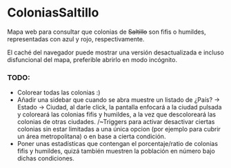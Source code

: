 # ColoniasSaltillo
Mapa web para consultar que colonias de ~~Saltillo~~ son fifis o humildes, representadas con azul y rojo, respectivamente.

El caché del navegador puede mostrar una versión desactualizada e incluso disfuncional del mapa,
preferible abrirlo en modo incógnito.

### TODO:
- Colorear todas las colonias :)
- Añadir una sidebar que cuando se abra muestre un listado de ¿País? -> Estado -> Ciudad, al darle click, la pantalla enfocará a la ciudad pulsada y coloreará las colonias fifis y humildes, a la vez que descoloreará las colonias de otras ciudades.
/~Triggers para activar desactivar ciertas colonias sin estar limitadas a una única opcion (por ejemplo para cubrir un área metropolitana) o en base a cierta condición.
- Poner unas estadísticas que contengan el porcentaje/ratio de colonias fifis y humildes, quizá también muestren la población en número bajo dichas condiciones.
